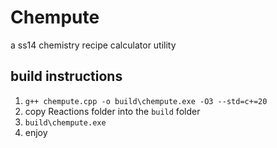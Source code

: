 # Chempute
a ss14 chemistry recipe calculator utility

## build instructions
1. `g++ chempute.cpp -o build\chempute.exe -O3 --std=c+=20`
2. copy Reactions folder into the `build` folder
3. `build\chempute.exe`
4. enjoy
